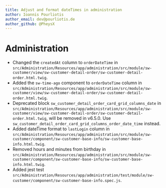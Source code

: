 ```yaml
---
title: Adjust and format dateTimes in administration
author: Ioannis Pourliotis
author_email: dev@pourliotis.de
author_github: @PheysX
---
```

# Administration
* Changed the `createdAt` column to `orderDateTime` in `src/Administration/Resources/app/administration/src/module/sw-customer/view/sw-customer-detail-order/sw-customer-detail-order.html.twig`.
* Added the `sw-time-ago` component to `orderDateTime` column in `src/Administration/Resources/app/administration/src/module/sw-customer/view/sw-customer-detail-order/sw-customer-detail-order.html.twig`.
* Deprecated block `sw_customer_detail_order_card_grid_columns_date` in `src/Administration/Resources/app/administration/src/module/sw-customer/view/sw-customer-detail-order/sw-customer-detail-order.html.twig`, will be removed in v6.5.0. Use `sw_customer_detail_order_card_grid_columns_order_date_time` instead.
* Added dateTime format to `lastLogin` column in `src/Administration/Resources/app/administration/src/module/sw-customer/component/sw-customer-base-info/sw-customer-base-info.html.twig`.
* Removed hours and minutes from birthday in `src/Administration/Resources/app/administration/src/module/sw-customer/component/sw-customer-base-info/sw-customer-base-info.html.twig`.
* Added jest test `src/Administration/Resources/app/administration/test/module/sw-customer/component/sw-customer-base-info.spec.js`.
